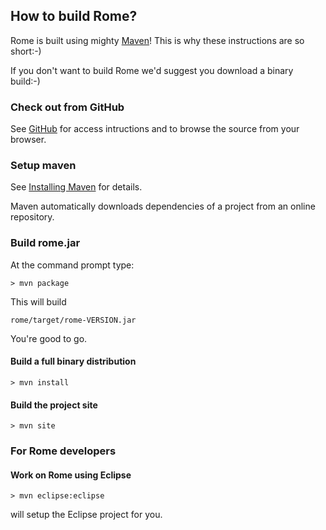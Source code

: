 ## How to build Rome?

Rome is built using mighty
[Maven](http://maven.apache.org/)! This is why these
instructions are so short:-)

If you don\'t want to build Rome we\'d suggest you download a binary
build:-)

### Check out from GitHub

See [GitHub](https://github.com/rometools/rome) for
access intructions and to browse the source from your browser.

### Setup maven

See [Installing
Maven](http://maven.apache.org/run-maven/index.html) for
details.

Maven automatically downloads dependencies of a project from an online
repository.

### Build rome.jar

At the command prompt type:

```
> mvn package
```

This will build

```
rome/target/rome-VERSION.jar
```

You\'re good to go.

#### Build a full binary distribution

```
> mvn install
```

#### Build the project site

```
> mvn site
```

### For Rome developers

#### Work on Rome using Eclipse

```
> mvn eclipse:eclipse
```

will setup the Eclipse project for you.